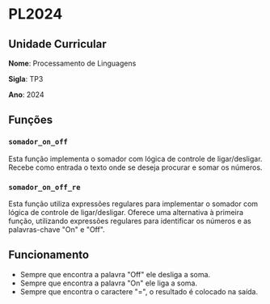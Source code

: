 # PL2024

## Unidade Curricular

**Nome**: Processamento de Linguagens

**Sigla**: TP3

**Ano**: 2024



## Funções

### `somador_on_off`

Esta função implementa o somador com lógica de controle de ligar/desligar. Recebe como entrada o texto onde se deseja procurar e somar os números.

### `somador_on_off_re`

Esta função utiliza expressões regulares para implementar o somador com lógica de controle de ligar/desligar. Oferece uma alternativa à primeira função, utilizando expressões regulares para identificar os números e as palavras-chave "On" e "Off".



## Funcionamento

- Sempre que encontra a palavra "Off" ele desliga a soma.
- Sempre que encontra a palavra "On" ele liga  a soma.
- Sempre que encontra o caractere "=", o resultado é colocado na saída.


